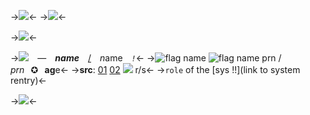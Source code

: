->![](https://64.media.tumblr.com/7fa8696e8c9d85607c7c6da05fc4cd8a/19c41838c78498b7-7f/s400x600/09e847fa1fa8746b1dc93cdc39c8c5bc071c73a7.pnj)<-
->![](https://64.media.tumblr.com/fb3d68f29828c5e820bd6143337c7f52/895844164a1a3045-56/s400x600/69aa284a47f9bef4533328d2e74f9c73cc73e5b5.pnj)<-

->![](https://image1.challengermode.com/ed2800f2-6fd1-4581-8cdf-8d71ee943d06_256_256)<-

->![](https://gifcity.carrd.co/assets/images/gallery11/41aea537.gif?v=d7271437) — ***name*** [/](https://rentry.co/crowtemps) *n*ame *`!`*<-
->![flag name](https://i.postimg.cc/6q5tgvQP/transgender-5-stripes-20-px.png) ![flag name](https://i.postimg.cc/6q5tgvQP/transgender-5-stripes-20-px.png) prn / *prn*⠀✪⠀**ag**e<-
->**src**: [01](link) [02](link) ![](https://mikejima.crd.co/assets/images/shadow/de008d89.gif?v=16e7e82c) r/s<-
->`role` of the [sys !!](link to system rentry)<-

->![](https://64.media.tumblr.com/9afe687e6e85fa75d13f180b3e5b1152/93d4e0f5b4538d58-86/s540x810/d1d38ee42c9f270fa4119629c128b57c674b9921.pnj)<-